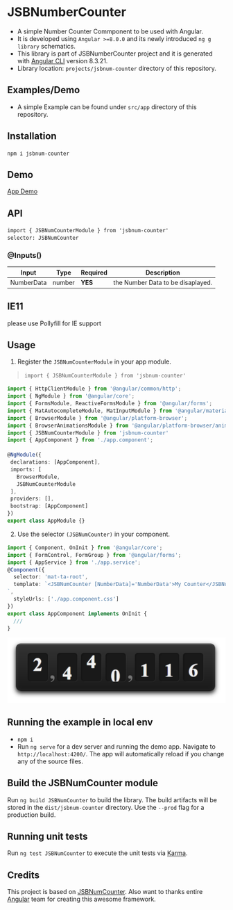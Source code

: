 # JSBNumberCounter

* A simple Number Counter Commponent to be used with Angular.
* It is developed using `Angular >=8.0.0` and its newly introduced `ng g library` schematics.
* This library is part of JSBNumberCounter project and it is generated with [Angular CLI](https://github.com/angular/angular-cli) version 8.3.21.
* Library location: `projects/jsbnum-counter` directory of this repository.

## Examples/Demo

* A simple Example can be found under `src/app` directory of this repository.

## Installation

`npm i jsbnum-counter`

## Demo 
[App Demo](https://stackblitz.com/github/JSBachhal/JSB-NumberCounter)

## API

`import { JSBNumCounterModule } from 'jsbnum-counter'`<br>
`selector: JSBNumCounter`

### @Inputs()

| Input            | Type    | Required                   | Description                                                                                               |
| ---------------- | ------- | -------------------------- | --------------------------------------------------------------------------------------------------------- |
| NumberData       | number  | **YES**                    | the Number Data to be disaplayed.                                                                         |
## IE11
please use Pollyfill for IE support

## Usage

1) Register the `JSBNumCounterModule` in your app module.
 > `import { JSBNumCounterModule } from 'jsbnum-counter'`

 ```typescript
 import { HttpClientModule } from '@angular/common/http';
import { NgModule } from '@angular/core';
import { FormsModule, ReactiveFormsModule } from '@angular/forms';
import { MatAutocompleteModule, MatInputModule } from '@angular/material';
import { BrowserModule } from '@angular/platform-browser';
import { BrowserAnimationsModule } from '@angular/platform-browser/animations';
import { JSBNumCounterModule } from 'jsbnum-counter'
import { AppComponent } from './app.component';

@NgModule({
  declarations: [AppComponent],
  imports: [
    BrowserModule,
    JSBNumCounterModule
  ],
  providers: [],
  bootstrap: [AppComponent]
})
export class AppModule {}
 ```

 2) Use the selector `(JSBNumCounter)` in your component.

```typescript
import { Component, OnInit } from '@angular/core';
import { FormControl, FormGroup } from '@angular/forms';
import { AppService } from './app.service';
@Component({
  selector: 'mat-ta-root',
  template: `<JSBNumCounter [NumberData]='NumberData'>My Counter</JSBNumCounter>
`,
  styleUrls: ['./app.component.css']
})
export class AppComponent implements OnInit {
  ///
}
```
![Screenshot](https://github.com/JSBDev/JSB-NumberCounter/blob/master/src/assets/Sample.PNG?raw=true)

## Running the example in local env

* `npm i`
* Run `ng serve` for a dev server and running the demo app. Navigate to `http://localhost:4200/`. The app will automatically reload if you change any of the source files.

## Build the JSBNumCounter module

Run `ng build JSBNumCounter` to build the library. The build artifacts will be stored in the `dist/jsbnum-counter` directory. Use the `--prod` flag for a production build.

## Running unit tests

Run `ng test JSBNumCounter` to execute the unit tests via [Karma](https://karma-runner.github.io).

## Credits

This project is based on [JSBNumCounter](https://github.com/JSBDev/JSB-NumberCounter). Also want to thanks entire [Angular](https://angular.io) team for creating this awesome framework.